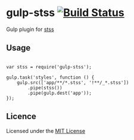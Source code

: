 gulp-stss [![Build Status](https://travis-ci.org/amitkothari/gulp-stss.png?branch=master)](https://travis-ci.org/amitkothari/gulp-stss)
=========

Gulp plugin for [stss](https://github.com/RonaldTreur/STSS) 

## Usage

```

var stss = require('gulp-stss');

gulp.task('styles', function () {
    gulp.src(['app/**/*.stss', '!**/_*.stss'])
        .pipe(stss())
        .pipe(gulp.dest('app'));
});
```

## Licence
Licensed under the [MIT License](http://opensource.org/licenses/MIT)
